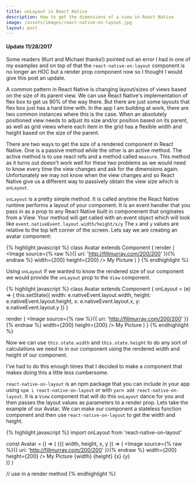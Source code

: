 ```yaml
---
title: onLayout in React Native
description: How to get the dimensions of a view in React Native
image: /assets/images/react-native-on-layout.jpg
layout: post
---
```


#### Update 11/28/2017
Some readers (Kurt and Michael thanks!) pointed out an error I had in one of my examples and on top of that the `react-native-on-layout` component is no longer an HOC but a render prop component now so I thought I would give this post an update.

A common pattern in React Native is changing layout/sizes of views based on the size of its parent view. We can use React Native's implementation of flex box to get us 90% of the way there. But there are just some layouts that flex box just has a hard time with. In the app I am building at work, there are two common instances where this is the case. When an absolutely positioned view needs to adjust its size and/or position based on its parent, as well as grid views where each item in the grid has a flexible width and height based on the size of the parent.

There are two ways to get the size of a rendered component in React Native. One is a passive method while the other is an active method. The active method is to use react refs and a method called `measure`. This method as it turns out doesn't work well for these two problems as we would need to know every time the view changes and ask for the dimensions again. Unfortunately we may not know when the view changes and so React Native give us a different way to passively obtain the view size which is `onLayout`.

`onLayout` is a pretty simple method. It is called anytime the React Native runtime performs a layout of your component. It is an event handler that you pass in as a prop to any React Native built in componenent that originates from a View. Your method will get called with an event object which will look like `event.nativeEvent.layout.width/height/x/y` The `x` and `y` values are relative to the top left corner of the screen. Lets say we are creating an avatar component:

{% highlight javascript %}
class Avatar extends Component {
  render (
    <View>
      <Image source={% raw %}{{ uri: 'http://fillmurray.com/200/200' }}{% endraw %} width={200} height={200} />
      <Text>My Picture</Text>
    </View>
  )
}
{% endhighlight %}

Using `onLayout` if we wanted to know the rendered size of our component we would provide the `onLayout` prop to the `View` component.

{% highlight javascript %}
class Avatar extends Component {
  onLayout = (e) => {
    this.setState({
      width: e.nativeEvent.layout.width,
      height: e.nativeEvent.layout.height,
      x: e.nativeEvent.layout.x,
      y: e.nativeEvent.layout.y
    })
  }

  render (
    <View onLayout={this.onLayout}>
      <Image source={% raw %}{{ uri: 'http://fillmurray.com/200/200' }}{% endraw %} width={200} height={200} />
      <Text>My Picture</Text>
    </View>
  )
}
{% endhighlight %}

Now we can use `this.state.width` and `this.state.height` to do any sort of calculations we need to in our component using the rendered width and height of our component.

I’ve had to do this enough times that I decided to make a component that makes doing this a little less cumbersome.

`react-native-on-layout` is an npm package that you can include in your app using `npm i react-native-on-layout` or with `yarn add react-native-on-layout`. It is a `View` component that will do this `onLayout` dance for you and then passes the layout values as parameters to a render prop. Lets take the example of our Avatar. We can make our component a stateless function component and then use `react-native-on-layout` to get the width and height.

{% highlight javascript %}
import onLayout from 'react-native-on-layout'

const Avatar = () => (
  <OnLayout>
    {({ width, height, x, y }) => (
      <Image source={% raw %}{{ uri: 'http://fillmurray.com/200/200' }}{% endraw %} width={200} height={200} />
      <Text>
        My Picture {width} {height} {x} {y}
      </Text>  
    )}
  </OnLayout>
)

// use in a render method
<Avatar />
{% endhighlight %}


